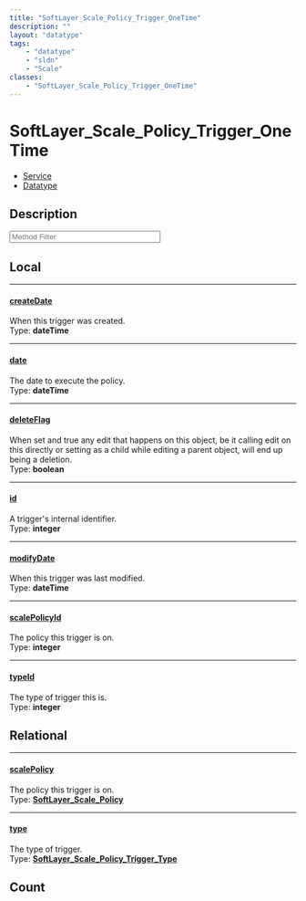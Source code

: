 ```yaml
---
title: "SoftLayer_Scale_Policy_Trigger_OneTime"
description: ""
layout: "datatype"
tags:
    - "datatype"
    - "sldn"
    - "Scale"
classes:
    - "SoftLayer_Scale_Policy_Trigger_OneTime"
---
```


# SoftLayer_Scale_Policy_Trigger_OneTime
<div id='service-datatype'>
    <ul id='sldn-reference-tabs'>
    <li id='service'> <a href='/reference/services/SoftLayer_Scale_Policy_Trigger_OneTime' >Service</a></li>    <li id='datatype'> <a href='/reference/datatypes/SoftLayer_Scale_Policy_Trigger_OneTime' >Datatype</a></li>
    </ul>
</div>

## Description 






<!-- Service Filer BEGIN -->
<div class="view-filters">
        <div class="clearfix">
            <div class="search-input-box">
                <input placeholder="Method Filter" onkeyup="titleSearch(inputId='prop-input', divId='properties', elementClass='prop-row')" 
                    type="text" id="prop-input" value="" size="30" maxlength="128" class="form-text">
            </div>
        </div>
</div>
<!-- Service Filer END -->

<div id="properties" class="content">
<div id="localProperties" class="prop-content" >

## Local
-----
[createDate]: #createdate
#### [createDate]
When this trigger was created.  
<span class="type-label">Type: </span>**dateTime**

-----
[date]: #date
#### [date]
The date to execute the policy.  
<span class="type-label">Type: </span>**dateTime**

-----
[deleteFlag]: #deleteflag
#### [deleteFlag]
When set and true any edit that happens on this object, be it calling edit on this directly or setting as a child while editing a parent object, will end up being a deletion.   
<span class="type-label">Type: </span>**boolean**

-----
[id]: #id
#### [id]
A trigger's internal identifier.  
<span class="type-label">Type: </span>**integer**

-----
[modifyDate]: #modifydate
#### [modifyDate]
When this trigger was last modified.  
<span class="type-label">Type: </span>**dateTime**

-----
[scalePolicyId]: #scalepolicyid
#### [scalePolicyId]
The policy this trigger is on.  
<span class="type-label">Type: </span>**integer**

-----
[typeId]: #typeid
#### [typeId]
The type of trigger this is.  
<span class="type-label">Type: </span>**integer**

</div>
<!-- LOCAL PROPERTY END -->

<div id="relationalProperties"  class="prop-content" >

## Relational
-----
[scalePolicy]: #scalepolicy
#### [scalePolicy]
The policy this trigger is on.  
<span class="type-label">Type: </span>**<a href='/reference/datatypes/SoftLayer_Scale_Policy'>SoftLayer_Scale_Policy </a>**

-----
[type]: #type
#### [type]
The type of trigger.  
<span class="type-label">Type: </span>**<a href='/reference/datatypes/SoftLayer_Scale_Policy_Trigger_Type'>SoftLayer_Scale_Policy_Trigger_Type </a>**


## Count
</div>


